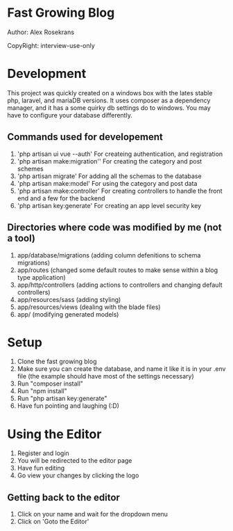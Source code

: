 # Fast Growing Blog

Author: Alex Rosekrans

CopyRight: interview-use-only

# Development
This project was quickly created on a windows box with the lates stable php, laravel, and mariaDB versions.  It uses composer as a dependency manager, and it has a some quirky db settings do to windows.  You may have to configure your database differently.

## Commands used for developement
1. 'php artisan ui vue --auth' For createing authentication, and registration
2. 'php artisan make:migration'' For creating the category and post schemes
3. 'php artisan migrate' For adding all the schemas to the database
3. 'php artisan make:model' For using the category and post data
4. 'php artisan make:controller' For creating controllers to handle the front end and a few for the backend
5. 'php artisan key:generate' For creating an app level security key


## Directories where code was modified by me (not a tool)
1. app/database/migrations (adding column defenitions to schema migrations)
2. app/routes (changed some default routes to make sense within a blog type application)
3. app/http/controllers (adding actions to controllers and changing default controllers)
4. app/resources/sass (adding styling)
5. app/resources/views (dealing with the blade files)
6. app/ (modifying generated models)

# Setup
1. Clone the fast growing blog
2. Make sure you can create the database, and name it like it is in your .env file (the example should have most of the settings necessary)
3. Run "composer install"
4. Run "npm install"
5. Run "php artisan key:generate"
6. Have fun pointing and laughing (:D)

# Using the Editor
1. Register and login
2. You will be redirected to the editor page
3. Have fun editing 
4. Go view your changes by clicking the logo

## Getting back to the editor
1. Click on your name and wait for the dropdown menu
2. Click on 'Goto the Editor'


